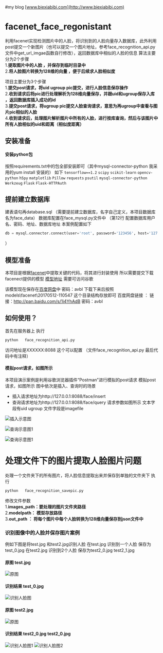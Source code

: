 #my blog [www.biexiabibi.com](http://www.biexiabibi.com)

# facenet_face_regonistant
利用facenet实现检测图片中的人脸，将识别到的人脸向量存入数据库，此外利用post提交一个新图片（也可以提交一个图片地址，参考face_recognition_api.py文件中get_url_imgae函数自行修改），返回数据库中相似的人脸的信息
算法主要分为2个步骤<br/>
1.**提取图片中的人脸 ，并保存到临时目录中**<br/>
2.**将人脸图片转换为128维的向量 ，便于后续求人脸相似度**<br/>

项目主要分为3个步骤<br/>
1.**提交post请求，将uid ugroup pic提交，进行人脸信息保存操作**<br/>
2.**收到请求后将pic进行处理解析为128维向量保存，并跟uid和ugroup保存入库 ，返回数据库插入成功的id**<br/>
3.**提交post请求，将ugroup pic提交人脸查询请求，意思为再ugroup中查看与图片pic相似的人脸**<br/>
4.**收到请求后，处理图片解析图片中所有的人脸，进行按库查询，然后与该图片中所有人脸相似的uid和距离（相似度距离）**<br/>

## 安装准备
#### 安装python包 
按照requirements.txt中的包全部安装即可（其中mysql-connector-python 我采用的yum install 安装的）
如下
`tensorflow==1.2`
`scipy`
`scikit-learn`
`opencv-python`
`h5py`
`matplotlib`
`Pillow`
`requests`
`psutil`
`mysql-connector-python`
`Werkzeug`
`Flask`
`Flask-HTTPAuth`



## 提前建立数据库 
建表语句再database.sql 
（需要提前建立数据库，名字自己定义，本项目数据库名为face_data）
数据库配置在face_mysql.py文件中 
（第12行 配置数据库用户名、密码、地址、数据库地址 本案例配置如下
```python
db = mysql.connector.connect(user='root', password='123456', host='127.0.0.1', database='face_data')
```
）

## 模型准备
本项目是根据[facenet](https://github.com/davidsandberg/facenet)中提取关键的代码，将其进行封装使用
所以需要提交下载facenect提供的模型 [模型地址](https://drive.google.com/file/d/0B5MzpY9kBtDVZ2RpVDYwWmxoSUk/edit) 需要可访问谷歌

该模型现在保存在[百度网盘](http://pan.baidu.com/s/1i4YhAdB)中  密码：avbl
下载下来后按照models\facenet\20170512-110547  这个目录结构存放即可
百度网盘链接 ： 链接：http://pan.baidu.com/s/1i4YhAdB 密码：avbl

## 如何使用？
首先在服务器上 执行 
``` bash
python   face_recognition_api.py  
```

访问地址是XXXXXX:8088  这个可以配置 （文件face_recognition_api.py 最后代码中有注释）
#### 模拟post请求，如图所示
本项目演示案例是利用谷歌浏览器插件“Postman”进行模拟的post请求
模拟post请求，如图所示
图中依次是插入、查询时的场景
* 插入请求地址为http://127.0.0.1:8088/face/insert
* 查询请求地址为http://127.0.0.1:8088/face/query
请求参数如图所示 文本字段有uid ugroup  文件字段是imagefile

![插入示意图](https://github.com/zangruirui/facenet_regonistant/blob/master/img/insert.png)

![查询示意图1](https://github.com/zangruirui/facenet_regonistant/blob/master/img/query.png)

![查询示意图1](https://github.com/zangruirui/facenet_regonistant/blob/master/img/query1.png)


# 处理文件下的图片提取人脸图片问题
处理一个文件夹下的所有图片，将人脸信息提取出来并保存到单独的文件夹下
执行
``` bash
python   face_recognition_savepic.py  
```
修改文件参数<br/>
1.**images_path：要处理的图片文件夹路径**<br/>
2.**modelpath： 模型存放路径**<br/>
3.**out_path ： 将每个图片中每个人脸转换为128维向量保存到json文件中**<br/>



###  识别图像中的人脸并保存图片案例
例如下图是将test.jpg  和test2.jpg识别人脸
在test.jpg 识别到一个人脸 保存为test_0.jpg
在test2.jpg 识别到2个人脸  保存为test2_0.jpg  test2_1.jpg

####  原图 test.jpg
![原图](https://github.com/zangruirui/facenet_regonistant/blob/master/pic_tmp/test.jpg)
####  识别结果 test_0.jpg
![识别人脸图](https://github.com/zangruirui/facenet_regonistant/blob/master/pic_tmp/test_0.jpg)

####  原图 test2.jpg
![原图](https://github.com/zangruirui/facenet_regonistant/blob/master/pic_tmp/test2.jpg)
####  识别结果 test2_0.jpg   test2_0.jpg
![识别人脸图1](https://github.com/zangruirui/facenet_regonistant/blob/master/pic_tmp/test2_0.jpg)
![识别人脸图2](https://github.com/zangruirui/facenet_regonistant/blob/master/pic_tmp/test2_1.jpg)
